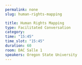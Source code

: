 ```yaml
---
permalink: none
slug: human-rights-mapping

title: Human Rights Mapping
type: Facilitated Conversation
category: 
time: "15:45"
time_slot: "15:45"
duration: 60
room: DAC Salle 1
speakers: Oregon State University
---
```

